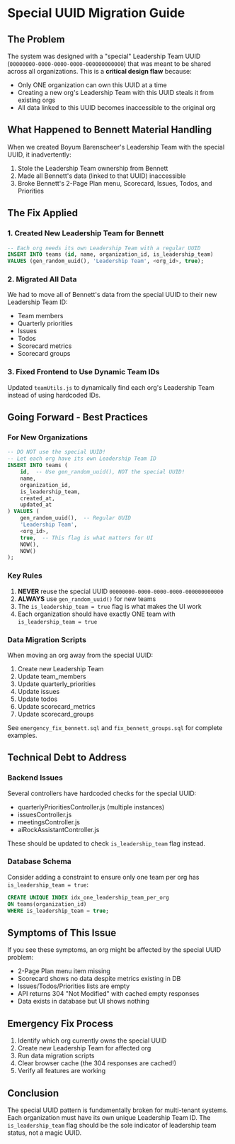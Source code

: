 # Special UUID Migration Guide

## The Problem
The system was designed with a "special" Leadership Team UUID (`00000000-0000-0000-0000-000000000000`) that was meant to be shared across all organizations. This is a **critical design flaw** because:
- Only ONE organization can own this UUID at a time
- Creating a new org's Leadership Team with this UUID steals it from existing orgs
- All data linked to this UUID becomes inaccessible to the original org

## What Happened to Bennett Material Handling

When we created Boyum Barenscheer's Leadership Team with the special UUID, it inadvertently:
1. Stole the Leadership Team ownership from Bennett
2. Made all Bennett's data (linked to that UUID) inaccessible
3. Broke Bennett's 2-Page Plan menu, Scorecard, Issues, Todos, and Priorities

## The Fix Applied

### 1. Created New Leadership Team for Bennett
```sql
-- Each org needs its own Leadership Team with a regular UUID
INSERT INTO teams (id, name, organization_id, is_leadership_team)
VALUES (gen_random_uuid(), 'Leadership Team', <org_id>, true);
```

### 2. Migrated All Data
We had to move all of Bennett's data from the special UUID to their new Leadership Team ID:
- Team members
- Quarterly priorities  
- Issues
- Todos
- Scorecard metrics
- Scorecard groups

### 3. Fixed Frontend to Use Dynamic Team IDs
Updated `teamUtils.js` to dynamically find each org's Leadership Team instead of using hardcoded IDs.

## Going Forward - Best Practices

### For New Organizations
```sql
-- DO NOT use the special UUID!
-- Let each org have its own Leadership Team ID
INSERT INTO teams (
    id,  -- Use gen_random_uuid(), NOT the special UUID!
    name,
    organization_id,
    is_leadership_team,
    created_at,
    updated_at
) VALUES (
    gen_random_uuid(),  -- Regular UUID
    'Leadership Team',
    <org_id>,
    true,  -- This flag is what matters for UI
    NOW(),
    NOW()
);
```

### Key Rules
1. **NEVER** reuse the special UUID `00000000-0000-0000-0000-000000000000`
2. **ALWAYS** use `gen_random_uuid()` for new teams
3. The `is_leadership_team = true` flag is what makes the UI work
4. Each organization should have exactly ONE team with `is_leadership_team = true`

### Data Migration Scripts
When moving an org away from the special UUID:

1. Create new Leadership Team
2. Update team_members
3. Update quarterly_priorities
4. Update issues
5. Update todos
6. Update scorecard_metrics
7. Update scorecard_groups

See `emergency_fix_bennett.sql` and `fix_bennett_groups.sql` for complete examples.

## Technical Debt to Address

### Backend Issues
Several controllers have hardcoded checks for the special UUID:
- quarterlyPrioritiesController.js (multiple instances)
- issuesController.js
- meetingsController.js
- aiRockAssistantController.js

These should be updated to check `is_leadership_team` flag instead.

### Database Schema
Consider adding a constraint to ensure only one team per org has `is_leadership_team = true`:
```sql
CREATE UNIQUE INDEX idx_one_leadership_team_per_org 
ON teams(organization_id) 
WHERE is_leadership_team = true;
```

## Symptoms of This Issue
If you see these symptoms, an org might be affected by the special UUID problem:
- 2-Page Plan menu item missing
- Scorecard shows no data despite metrics existing in DB
- Issues/Todos/Priorities lists are empty
- API returns 304 "Not Modified" with cached empty responses
- Data exists in database but UI shows nothing

## Emergency Fix Process
1. Identify which org currently owns the special UUID
2. Create new Leadership Team for affected org
3. Run data migration scripts
4. Clear browser cache (the 304 responses are cached!)
5. Verify all features are working

## Conclusion
The special UUID pattern is fundamentally broken for multi-tenant systems. Each organization must have its own unique Leadership Team ID. The `is_leadership_team` flag should be the sole indicator of leadership team status, not a magic UUID.